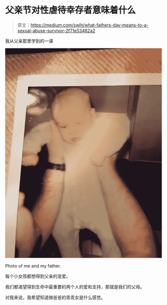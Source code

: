 # 父亲节对性虐待幸存者意味着什么

> 原文：<https://medium.com/swlh/what-fathers-day-means-to-a-sexual-abuse-survivor-2f71e53462a2>

我从父亲那里学到的一课

![](img/d12b80ca1c2324ab086cebac4226f604.png)

Photo of me and my father.

每个小女孩都想得到父亲的宠爱。

我们都渴望得到生命中最重要的两个人的爱和支持，那就是我们的父母。

对我来说，我希望知道做爸爸的乖乖女是什么感觉。